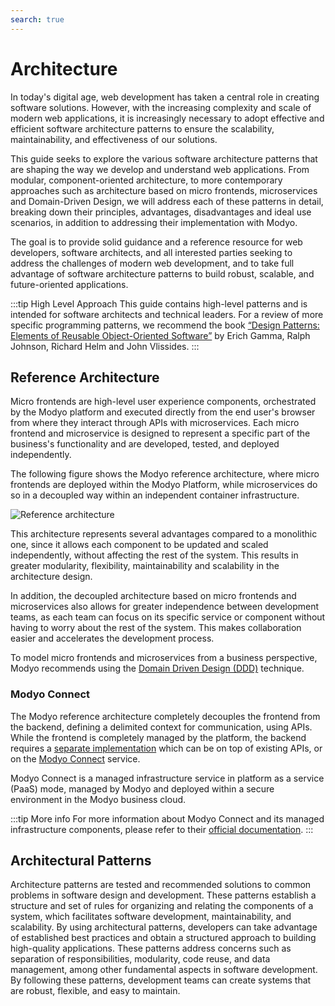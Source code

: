 ```yaml
---
search: true
---
```


# Architecture

In today's digital age, web development has taken a central role in creating software solutions. However, with the increasing complexity and scale of modern web applications, it is increasingly necessary to adopt effective and efficient software architecture patterns to ensure the scalability, maintainability, and effectiveness of our solutions.

This guide seeks to explore the various software architecture patterns that are shaping the way we develop and understand web applications. From modular, component-oriented architecture, to more contemporary approaches such as architecture based on micro frontends, microservices and Domain-Driven Design, we will address each of these patterns in detail, breaking down their principles, advantages, disadvantages and ideal use scenarios, in addition to addressing their implementation with Modyo.

The goal is to provide solid guidance and a reference resource for web developers, software architects, and all interested parties seeking to address the challenges of modern web development, and to take full advantage of software architecture patterns to build robust, scalable, and future-oriented applications.

:::tip High Level Approach
This guide contains high-level patterns and is intended for software architects and technical leaders. For a review of more specific programming patterns, we recommend the book [“Design Patterns: Elements of Reusable Object-Oriented Software”](https://en.wikipedia.org/wiki/Design_Patterns) by Erich Gamma, Ralph Johnson, Richard Helm and John Vlissides. 
:::

## Reference Architecture

Micro frontends are high-level user experience components, orchestrated by the Modyo platform and executed directly from the end user's browser from where they interact through APIs with microservices. Each micro frontend and microservice is designed to represent a specific part of the business's functionality and are developed, tested, and deployed independently.

The following figure shows the Modyo reference architecture, where micro frontends are deployed within the Modyo Platform, while microservices do so in a decoupled way within an independent container infrastructure.

<img src="/assets/img/infrastructure/reference_architecture.png" alt="Reference architecture" />

This architecture represents several advantages compared to a monolithic one, since it allows each component to be updated and scaled independently, without affecting the rest of the system. This results in greater modularity, flexibility, maintainability and scalability in the architecture design.

In addition, the decoupled architecture based on micro frontends and microservices also allows for greater independence between development teams, as each team can focus on its specific service or component without having to worry about the rest of the system. This makes collaboration easier and accelerates the development process.

To model micro frontends and microservices from a business perspective, Modyo recommends using the [Domain Driven Design (DDD)](/en/architecture/patterns/ddd) technique.


### Modyo Connect
The Modyo reference architecture completely decouples the frontend from the backend, defining a delimited context for communication, using APIs. While the frontend is completely managed by the platform, the backend requires a [separate implementation](/en/architecture/patterns/bff) which can be on top of existing APIs, or on the [Modyo Connect](/en/connect) service.

Modyo Connect is a managed infrastructure service in platform as a service (PaaS) mode, managed by Modyo and deployed within a secure environment in the Modyo business cloud.

:::tip More info
For more information about Modyo Connect and its managed infrastructure components, please refer to their [official documentation](“/en/connect”).
:::


## Architectural Patterns

Architecture patterns are tested and recommended solutions to common problems in software design and development. These patterns establish a structure and set of rules for organizing and relating the components of a system, which facilitates software development, maintainability, and scalability. By using architectural patterns, developers can take advantage of established best practices and obtain a structured approach to building high-quality applications. These patterns address concerns such as separation of responsibilities, modularity, code reuse, and data management, among other fundamental aspects in software development. By following these patterns, development teams can create systems that are robust, flexible, and easy to maintain.